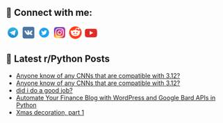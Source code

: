 ## 🔎 Connect with me:
[<img src="https://github.com/bullbesh/bullbesh/blob/main/images/Telegram.png" width="32" height="32" />](https://t.me/bullbesh)
[<img src="https://github.com/bullbesh/bullbesh/blob/main/images/VK.png" width="32" height="32" />](https://vk.com/bullbesh)
[<img src="https://github.com/bullbesh/bullbesh/blob/main/images/Twitter.png" width="32" height="32" />](https://twitter.com/bullbesh1)
[<img src="https://github.com/bullbesh/bullbesh/blob/main/images/Instagram.png" width="32" height="32" />](https://www.instagram.com/bullbesh)
[<img src="https://github.com/bullbesh/bullbesh/blob/main/images/Reddit.png" width="32" height="32" />](https://www.reddit.com/user/bullbesh)
[<img src="https://github.com/bullbesh/bullbesh/blob/main/images/YouTube.png" width="32" height="32" />](https://www.youtube.com/channel/UCtfjRs6uzgq5mfm8S06WTcg)

## 📕 Latest r/Python Posts
<!-- BLOG-POST-LIST:START -->
- [Anyone know of any CNNs that are compatible with 3.12?](https://www.reddit.com/r/Python/comments/18pvb4r/anyone_know_of_any_cnns_that_are_compatible_with/)
- [Anyone know of any CNNs that are compatible with 3.12?](https://www.reddit.com/r/Python/comments/18pvb44/anyone_know_of_any_cnns_that_are_compatible_with/)
- [did i do a good job?](https://www.reddit.com/r/Python/comments/18ptweb/did_i_do_a_good_job/)
- [Automate Your Finance Blog with WordPress and Google Bard APIs in Python](https://www.reddit.com/r/Python/comments/18ptmif/automate_your_finance_blog_with_wordpress_and/)
- [Xmas decoration, part 1](https://www.reddit.com/r/Python/comments/18ptix1/xmas_decoration_part_1/)
<!-- BLOG-POST-LIST:END -->
